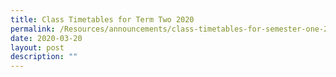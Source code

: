 ```yaml
---
title: Class Timetables for Term Two 2020
permalink: /Resources/announcements/class-timetables-for-semester-one-2020/
date: 2020-03-20
layout: post
description: ""
---
```

